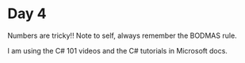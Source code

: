 # Day 4

Numbers are tricky!! Note to self, always remember the BODMAS rule.

I am using the C# 101 videos and the C# tutorials in Microsoft docs. 
